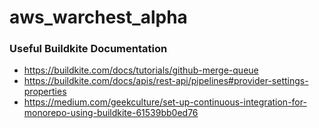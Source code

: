# aws_warchest_alpha


### Useful Buildkite Documentation

- https://buildkite.com/docs/tutorials/github-merge-queue
- https://buildkite.com/docs/apis/rest-api/pipelines#provider-settings-properties
- https://medium.com/geekculture/set-up-continuous-integration-for-monorepo-using-buildkite-61539bb0ed76